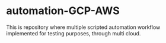 # automation-GCP-AWS
This is repository where multiple scripted automation workflow implemented for testing purposes, through multi cloud.

